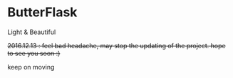 # ButterFlask
Light &amp; Beautiful

~~2016.12.13 : feel bad headache, may stop the updating of the project. hope to see you soon :)~~

keep on moving